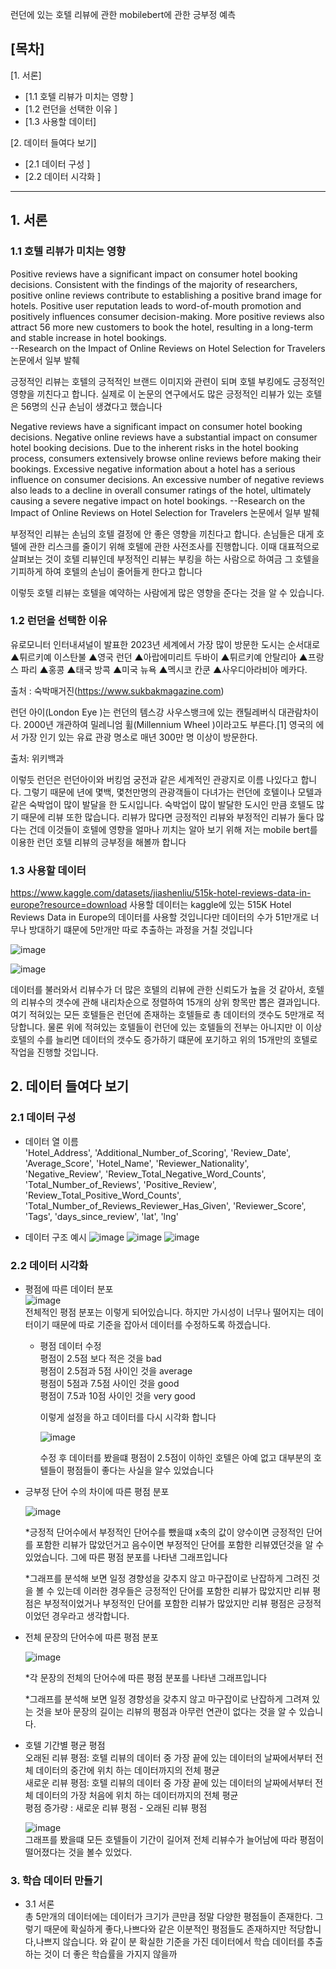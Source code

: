 런던에 있는 호텔 리뷰에 관한 mobilebert에 관한 긍부정 예측

## [목차]
[1. 서론]
 - [1.1 호텔 리뷰가 미치는 영향 ]
 - [1.2 런던을 선택한 이유  ]
 - [1.3 사용할 데이터]

[2. 데이터 들여다 보기]
 - [2.1 데이터 구성 ]
 - [2.2 데이터 시각화  ]
---

## 1. 서론

### 1.1 호텔 리뷰가 미치는 영향 

Positive reviews have a significant impact on consumer hotel booking decisions.
Consistent with the findings of the majority of researchers, positive online reviews contribute to
establishing a positive brand image for hotels. Positive user reputation leads to word-of-mouth
promotion and positively influences consumer decision-making. More positive reviews also attract
56 more new customers to book the hotel, resulting in a long-term and stable increase in hotel bookings.  
--Research on the Impact of Online Reviews on Hotel Selection for Travelers 논문에서 일부 발췌

긍정적인 리뷰는 호텔의 긍적적인 브랜드 이미지와 관련이 되며 호텔 부킹에도 긍정적인 영향을 끼친다고 합니다.
실제로 이 논문의 연구에서도 많은 긍정적인 리뷰가 있는 호텔은 56명의 신규 손님이 생겼다고 했습니다

Negative reviews have a significant impact on consumer hotel booking decisions.
Negative online reviews have a substantial impact on consumer hotel booking decisions. Due to
the inherent risks in the hotel booking process, consumers extensively browse online reviews before
making their bookings. Excessive negative information about a hotel has a serious influence on
consumer decisions. An excessive number of negative reviews also leads to a decline in overall
consumer ratings of the hotel, ultimately causing a severe negative impact on hotel bookings. 
--Research on the Impact of Online Reviews on Hotel Selection for Travelers 논문에서 일부 발췌

부정적인 리뷰는 손님의 호텔 결정에 안 좋은 영향을 끼친다고 합니다. 
손님들은 대게 호텔에 관한 리스크를 줄이기 위해 호텔에 관한 사전조사를 진행합니다. 
이때 대표적으로 살펴보는 것이 호텔 리뷰인데 부정적인 리뷰는 부킹을 하는 사람으로 하여금 그 호텔을 기피하게 하여 호텔의 손님이 줄어들게 한다고 합니다

이렇듯 호텔 리뷰는 호텔을 예약하는 사람에게 많은 영향을 준다는 것을 알 수 있습니다.

### 1.2 런던을 선택한 이유 

유로모니터 인터내셔널이 발표한 2023년 세계에서 가장 많이 방문한 도시는 순서대로 ▲튀르키예 이스탄불 ▲영국 런던 ▲아랍에미리트 두바이 ▲튀르키예 안탈리아 ▲프랑스 파리 ▲홍콩 ▲태국 방콕 ▲미국 뉴욕 ▲멕시코 칸쿤 ▲사우디아라비아 메카다.

출처 : 숙박매거진(https://www.sukbakmagazine.com)

런던 아이(London Eye )는 런던의 템스강 사우스뱅크에 있는 캔틸레버식 대관람차이다. 2000년 개관하여 밀레니엄 휠(Millennium Wheel )이라고도 부른다.[1] 영국의 에서 가장 인기 있는 유료 관광 명소로 매년 300만 명 이상이 방문한다.

출처: 위키백과 

이렇듯 런던은 런던아이와 버킹엄 궁전과 같은 세계적인 관광지로 이름 나있다고 합니다. 그렇기 때문에 년에 몇백, 몇천만명의 관광객들이 다녀가는 런던에 호텔이나 모텔과 같은 숙박업이 많이 발달을 한 도시입니다. 
숙박업이 많이 발달한 도시인 만큼 호텔도 많기 때문에  리뷰 또한 많습니다. 리뷰가 많다면 긍정적인 리뷰와 부정적인 리뷰가 둘다 많다는 건데 이것들이 호텔에 영향을 얼마나 끼치는 알아 보기 위해 저는 mobile bert를 이용한 런던 호텔 리뷰의 긍부정을 해볼까 합니다   
   
### 1.3 사용할 데이터
https://www.kaggle.com/datasets/jiashenliu/515k-hotel-reviews-data-in-europe?resource=download
사용할 데이터는 kaggle에 있는 515K Hotel Reviews Data in Europe의 데이터를 사용할 것입니다만 데이터의 수가 51만개로 너무나 방대하기 떄문에 5만개만 따로 추출하는 과정을 거칠 것입니다
   
![image](https://github.com/minsu0818/dataanalyze/assets/144076842/46104985-2120-42fa-a248-26abdccf52e1)<br/>

![image](https://github.com/minsu0818/dataanalyze/assets/144076842/4a86c89a-50d9-4432-a686-24538a9c68e3)<br/>





데이터를 불러와서 리뷰수가 더 많은 호텔의 리뷰에 관한 신뢰도가 높을 것 같아서, 호텔의 리뷰수의 갯수에 관해 내리차순으로 정렬하여 15개의 상위 항목만 뽑은 결과입니다. 여기 적혀있는 모든 호텔들은 런던에 존재하는 호텔들로 총 데이터의 갯수도 5만개로 적당합니다. 물론 위에 적혀있는 호텔들이 런던에 있는 호텔들의 전부는 아니지만 이 이상 호텔의 수를 늘리면 데이터의 갯수도 증가하기 떄문에 포기하고 위의 15개만의 호텔로 작업을 진행할 것입니다.

## 2. 데이터 들여다 보기

### 2.1 데이터 구성 
* 데이터 열 이름    
'Hotel_Address', 'Additional_Number_of_Scoring', 'Review_Date',
       'Average_Score', 'Hotel_Name', 'Reviewer_Nationality',
       'Negative_Review', 'Review_Total_Negative_Word_Counts',
       'Total_Number_of_Reviews', 'Positive_Review',
       'Review_Total_Positive_Word_Counts',
       'Total_Number_of_Reviews_Reviewer_Has_Given', 'Reviewer_Score', 'Tags',
       'days_since_review', 'lat', 'lng'

* 데이터 구조 예시
![image](https://github.com/minsu0818/dataanalyze/assets/144076842/e3d67665-5d29-4d9b-bfc6-d9beea8a2af7)
![image](https://github.com/minsu0818/dataanalyze/assets/144076842/1183677c-8a43-4fd7-b99c-2573106e3597)
![image](https://github.com/minsu0818/dataanalyze/assets/144076842/996bf40e-ef32-4cd5-bcab-038c8f6393a9)


### 2.2 데이터 시각화 

* 평점에 따른 데이터 분포   
![image](https://github.com/minsu0818/dataanalyze/assets/144076842/bdf445ee-71e7-4072-8814-95cb09607a24)   
전체적인 평점 분포는 이렇게 되어있습니다. 하지만 가시성이 너무나 떨어지는 데이터이기 때문에 따로 기준을 잡아서 데이터를 수정하도록 하겠습니다.
  * 평점 데이터 수정   
    평점이 2.5점 보다 적은 것을 bad   
    평점이 2.5점과 5점 사이인 것을 average   
    평점이 5점과 7.5점 사이인 것을 good   
    평점이 7.5과 10점 사이인 것을 very good
             
    이렇게 설정을 하고 데이터를 다시 시각화 합니다

    ![image](https://github.com/minsu0818/dataanalyze/assets/144076842/4728e6bf-1818-4d6c-ad85-d40c4e4eca1e)

    수정 후 데이터를 봤을떄 평점이 2.5점이 이하인 호텔은 아예 없고 대부분의 호텔들이 평점들이 좋다는 사실을 알수 있었습니다

* 긍부정 단어 수의 차이에 따른 평점 분포

   ![image](https://github.com/minsu0818/dataanalyze/assets/144076842/2ac0c15d-ee96-43a9-bad3-8175dbf6408c)

  *긍정적 단어수에서 부정적인 단어수를 뺐을떄 x축의 값이 양수이면 긍정적인 단어를 포함한 리뷰가 많았던거고 음수이면 부정적인 단어를 포함한 리뷰였던것을  알 수 있었습니다. 그에 따른 평점 분포를 나타낸 그래프입니다<br/>
     
  *그래프를 분석해 보면 일정 경향성을 갖추지 않고 마구잡이로 난잡하게 그려진 것을 볼 수 있는데 이러한 경우들은 긍정적인 단어를 포함한 리뷰가 많았지만 리뷰 평점은 부정적이었거나
   부정적인 단어를 포함한 리뷰가 많았지만 리뷰 평점은 긍정적이었던 경우라고 생각합니다.<br/>
   
* 전체 문장의 단어수에 따른 평점 분포

  ![image](https://github.com/minsu0818/dataanalyze/assets/144076842/d30a23e2-ccb9-463a-ac5c-cc2f91f227e6)


  *각 문장의 전체의 단어수에 따른 평점 분포를 나타낸 그래프입니다<br/>
     
  *그래프를 분석해 보면 일정 경향성을 갖추지 않고 마구잡이로 난잡하게 그려져 있는 것을 보아 문장의 길이는 리뷰의 평점과 아무런 연관이 없다는 것을 알 수 있습니다.<br/>
  
* 호텔 기간별 평균 평점<br/>
  오래된 리뷰 평점: 호텔 리뷰의 데이터 중 가장 끝에 있는 데이터의 날짜에서부터 전체 데이터의 중간에 위치 하는 데이터까지의 전체 평균<br/>
  새로운 리뷰 평점: 호텔 리뷰의 데이터 중 가장 끝에 있는 데이터의 날짜에서부터 전체 데이터의 가장 처음에 위치 하는 데이터까지의 전체 평균<br/>
  평점 증가량 : 새로운 리뷰 평점 - 오래된 리뷰 평점<br/>


  
  ![image](https://github.com/minsu0818/dataanalyze/assets/144076842/3beee1b8-8527-4bf7-9aac-b263d46efb7d)<br/>
  그래프를 봤을떄 모든 호텔들이 기간이 길어져 전체 리뷰수가 늘어남에 따라 평점이 떨어졌다는 것을 볼수 있었다. 

### 3. 학습 데이터 만들기

* 3.1 서론<br/>
총 5만개의 데이터에는 데이터가 크기가 큰만큼 정말 다양한 평점들이 존재한다. 그렇기 때문에 확실하게 좋다,나쁘다와 같은 이분적인 평점들도 존재하지만 적당합니다,나쁘지 않습니다. 와 같이 분 확실한 기준을 가진 데이터에서 학습 데이터를 추출하는 것이 더 좋은 학습률을 가지지 않을까


